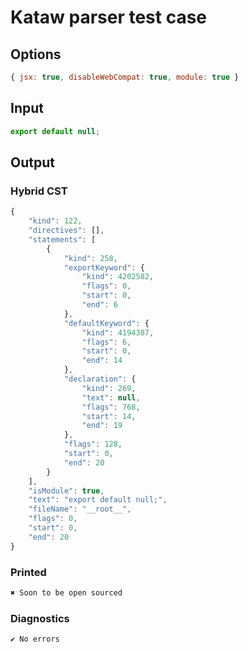 # Kataw parser test case

## Options

`````js
{ jsx: true, disableWebCompat: true, module: true }
`````

## Input

`````js
export default null;
`````

## Output

### Hybrid CST

```javascript
{
    "kind": 122,
    "directives": [],
    "statements": [
        {
            "kind": 258,
            "exportKeyword": {
                "kind": 4202582,
                "flags": 0,
                "start": 0,
                "end": 6
            },
            "defaultKeyword": {
                "kind": 4194387,
                "flags": 6,
                "start": 0,
                "end": 14
            },
            "declaration": {
                "kind": 269,
                "text": null,
                "flags": 768,
                "start": 14,
                "end": 19
            },
            "flags": 128,
            "start": 0,
            "end": 20
        }
    ],
    "isModule": true,
    "text": "export default null;",
    "fileName": "__root__",
    "flags": 0,
    "start": 0,
    "end": 20
}
```

### Printed

```javascript
✖ Soon to be open sourced
```

### Diagnostics

```javascript
✔ No errors
```

